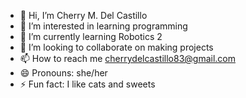 - 👋 Hi, I’m Cherry M. Del Castillo 
- 👀 I’m interested in learning programming
- 🌱 I’m currently learning Robotics 2
- 💞️ I’m looking to collaborate on making projects
- 📫 How to reach me cherrydelcastillo83@gmail.com
- 😄 Pronouns: she/her
- ⚡ Fun fact: I like cats and sweets 

<!---
Shewwy02/Shewwy02 is a ✨ special ✨ repository because its `README.md` (this file) appears on your GitHub profile.
You can click the Preview link to take a look at your changes.
--->
